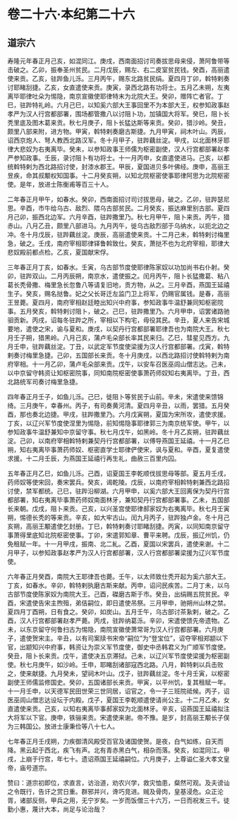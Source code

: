 # 卷二十六·本纪第二十六

## 道宗六

寿隆元年春正月己亥，如混同江。庚戌，西南面招讨司奏拔思母来侵，萧阿鲁带等击破之。乙卯，振奉圣州贫民。二月戊辰，赐左、右二皮室贫民钱。癸酉，高丽遣使来贡。乙亥，驻跸鱼儿泺。三月丙午，赐东北路贫民绢。夏四月丁卯，斡特剌奏讨耶睹刮捷。乙亥，女直遣使来贡。庚寅，录西北路有功将士。五月乙未朔，左夷离毕耶律吐朵为惕隐，南京宣徽使耶律特末为北院大王。癸卯，赠阵亡者官。丁巳，驻跸特礼岭。六月己巳，以知奚六部大王事回里不为本部大王，权参知政事赵孝严为汉人行宫都部署，围场都管撒八以讨阻卜功，加镇国大将军。癸巳，阻卜长秃里底及图木葛来贡。秋七月庚子，阻卜长猛达斯等来贡。癸卯，猎沙岭。癸丑，颇里八部来附，进方物。甲寅，斡特剌奏磨古斯捷。九月甲寅，祠木叶山。丙辰，诏西京炮人、弩人教西北路汉军。冬十月甲子，驻跸藕丝淀。甲戌，以北面林牙耶律大悲奴为右夷离毕。癸未，以参知政事王师儒为枢密副使，汉人行宫都部署赵孝严参知政事。壬辰，录讨阻卜有功将士。十一月丙申，女直遣使进马。己亥，以都统斡特剌为西北路招讨使，封漆水郡王。甲辰，夏国进贝多叶佛经。庚申，高丽王昱疾，命其叔颙权知国事。十二月癸亥朔，以知北院枢密使事耶律阿思为北院枢密使。是年，放进士陈衡甫等百三十人。

二年春正月甲午，如春水。癸卯，西南面招讨司讨拔思母，破之。乙卯，驻跸瑟尼思。辛酉，市牛给乌古、敌烈、隈乌古部贫民。二月癸亥，振达麻里别古部。夏四月己卯，振西北边军。六月辛酉，驻跸撒里乃。秋七月甲午，阻卜来贡。丙午，猎赤山。八月乙丑，颇里八部进马。九月丙午，徙乌古敌烈部于乌纳水，以扼北边之冲。冬十月戊辰，驻跸藕丝淀。庚辰，高丽遣使来贡。十二月己未，斡特剌讨梅里急，破之。壬戌，南府宰相耶律铎鲁斡致仕。癸亥，萧挞不也为北府宰相，耶律大悲奴殿前都点检。乙亥，夏国献宋俘。

三年春正月丁亥，如春水。壬寅，乌古部节度使耶律陈家奴以功加尚书右仆射。癸卯，驻跸双山。二月丙辰朔，南京水，遣使振之。闰月丙午，阻卜长猛撒葛、粘八葛长秃骨撒、梅里急长忽鲁八等请复旧地，贡方物，从之。三月辛酉，燕国王延禧生子。癸亥，赐名挞鲁。妃之父长哥迁左监门卫上将军，仍赐官属钱。是春，高丽王昱薨。夏四月，南府宰相赵廷睦出知兴中府事，参知政事牛温舒兼同知枢密院事。五月癸亥，斡特剌讨阻卜，破之。己巳，驻跸撒里乃。六月甲申，诏罢诸路驰驲贡新。丙戌，诏每冬驻跸之所，宰相以下构宅，毋役其民。辛丑，夏人来告宋城要地，遣使之宋，谕与夏和。庚戌，以契丹行宫都部署耶律吾也为南院大王。秋七月壬子朔，猎黑岭。八月己亥，蒲卢毛朵部长率其民来归。乙巳，彗星见西方。九月壬申，驻跸藕丝淀。丁丑，以武定军节度使梁援为汉人行宫都部署。戊寅，斡特剌奏讨梅里急捷。己卯，五国部长来贡。冬十月庚戌，以西北路招讨使斡特剌为南府宰相。十一月乙卯，蒲卢毛朵部来贡。戊午，以安车召医巫闾山僧志达。己未，以中京留守韩资让知枢密院事，同知南院枢密使事萧药师奴知右夷离毕。丁丑，西北路统军司奏讨梅里急捷。

四年春正月壬子，如鱼儿泺。己巳，徙阻卜等贫民于山前。辛未，宋遣使来馈锦绮。三月庚午，幸春州。丙子，有司奏黄河清。夏四月辛丑，以雨，罢猎。五月癸酉，那也奏北边捷。甲戌，驻跸撒里乃。六月戊寅朔，夏国为宋所攻，遣使求援。丁亥，以辽兴军节度使涅里为惕隐，前知惕隐事耶律郭三为南京统军使。甲午，以参知政事牛温舒兼知中京留守事。秋七月戊午，如黑岭。冬十月乙亥朔，驻跸藕丝淀。己卯，以南府宰相斡特剌兼契丹行宫都部署，以傅导燕国王延禧。十一月乙巳朔，知右夷离毕事萧药师奴、枢密直学士耶律俨使宋，讽与夏和。辛酉，夏复遣使求援。十二月壬辰，为燕国王延禧行再生礼，曲赦三百里内囚。

五年春正月乙巳，如鱼儿泺。己酉，诏夏国王李乾顺伐拔思母等部。夏五月壬戌，药师奴等使宋回，奏宋罢兵。癸亥，谒乾陵。戊辰，以南府宰相斡特剌兼西北路招讨使，禁军都统。己巳，驻跸沿柳湖。六月甲申，以奚六部大王回离保为契丹行宫都部署，知右夷离毕事萧药师奴南面林牙，兼知契丹行宫都部署事。乙未，五国部长来朝。戊戌，阻卜来贡。己亥，以兴圣宫使耶律郝家奴为右夷离毕。秋七月壬寅朔，惕德长秃的等来贡。辛亥，如大牢古山。闰九月丙子，驻跸独卢金。冬十月己亥朔，高丽王颙遣使乞封册。丁巳，斡特剌奏讨耶睹刮捷。丙寅，以同知南京留守事萧得里底知北院枢密使事。丁卯，宋遣郭知章、曹平来聘。戊辰，振辽州饥，仍免租赋一年。十一月甲戌，振南、北二糺。乙酉，夏国以宋罢兵，遣使来谢。十二月甲子，以参知政事赵孝严为汉人行宫都部署，汉人行宫都部署梁援为辽兴军节度使。

六年春正月癸酉，南院大王耶律吾也薨。壬午，以太师致仕秃开起为奚六部大王。丁亥，如春水。辛卯，斡特剌执磨古斯来献。丙申，诏问民疾苦。二月丁未，以乌古部节度使陈家奴为南院大王。己酉，磔磨古斯于市。癸丑，出绢赐五院贫民。辛酉，宋遣使告宋主煦殂，弟佶嗣位，即日遣使吊祭。三月甲申，驰朔州山林之禁。夏四月丁酉朔，日有食之。癸卯，如炭山。五月壬午，乌古部讨茶紥剌，破之。乙酉，汉人行宫都部署赵孝严薨。丙戌，驻跸纳葛泺。辛卯，宋遣使馈先帝遗物。乙未，以东京留守何鲁扫古为惕隐，南院宣徽使萧常哥为汉人行宫都部署。六月庚子，遣使贺宋主。辛丑，以有司案牍书宋帝“嗣位”为“登宝位”，诏夺宰相郑颛以下官，出颛知兴中府事，韩资让为崇义军节度使，御史中丞韩君义为广顺军节度使。癸丑，阻卜长来贡。戊午，遣使决五京滞狱。己未，以辽兴军节度使梁援为枢密副使。秋七月庚午，如沙岭。壬申，耶睹刮诸部寇西北路。八月，斡特剌以兵击败之，使来献捷。九月癸未，望祠木叶山。戊子，驻跸藕丝淀。冬十月壬寅，以枢密副使王师儒监修国史。癸卯，五国诸部长来贡。甲寅，以平州饥，复其租赋一年。十一月壬申，以天德军民田世荣三世同居，诏官之，令一子三班院祗候。丙子，诏医巫闾山僧志达设坛于内殿。戊子，夏国王李乾顺遣使请尚公主。十二月乙未，女直遣使来贡。己亥，以知右夷离毕事郝家奴为北面林牙。辛亥，诏燕国王延禧拟注大将军以下官。庚申，铁骊来贡。宋遣使来谢。帝不豫。是岁，封高丽王颙长子俣为三韩国公。放进士康秉俭等八十七人。

七年春正月壬戌朔，力疾御清风殿受百官及诸国使贺。是夜，白气如练，自天而降。黑云起于西北，疾飞有声。北有青赤黑白气，相杂而落。癸亥，如混同江。甲戌，上崩于行宫，年七十。遗诏燕国王延禧嗣位。六月庚子，上尊谥仁圣大孝文皇帝，庙号道宗。

赞曰：道宗初即位，求直言，访治道，劝农兴学，救灾恤患，粲然可观。及夫谤讪之令既行，告讦之赏日重。群邪并兴，谗巧竞进。贼及骨肉，皇基浸危。众正沦胥，诸部反侧，甲兵之用，无宁岁矣。一岁而饭僧三十六万，一日而祝发三千。徒勤小惠，蔑计大本，尚足与论治哉？
